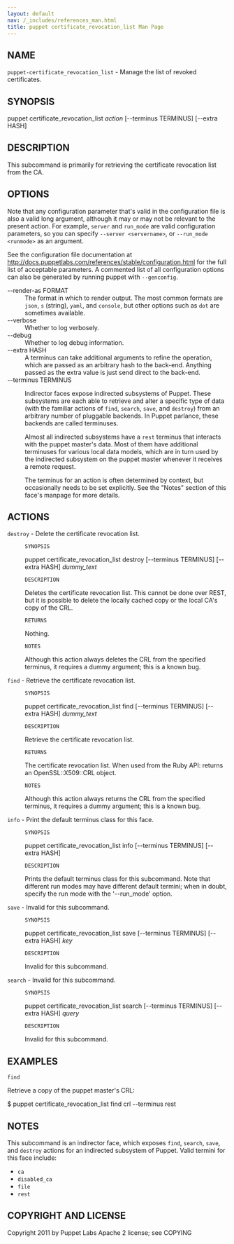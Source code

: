 ```yaml
---
layout: default
nav: /_includes/references_man.html
title: puppet certificate_revocation_list Man Page
---
```


<div class='mp'>
<h2 id="NAME">NAME</h2>
<p class="man-name">
  <code>puppet-certificate_revocation_list</code> - <span class="man-whatis">Manage the list of revoked certificates.</span>
</p>

<h2 id="SYNOPSIS">SYNOPSIS</h2>

<p>puppet certificate_revocation_list <var>action</var> [--terminus TERMINUS]
[--extra HASH]</p>

<h2 id="DESCRIPTION">DESCRIPTION</h2>

<p>This subcommand is primarily for retrieving the certificate revocation
list from the CA.</p>

<h2 id="OPTIONS">OPTIONS</h2>

<p>Note that any configuration parameter that's valid in the configuration
file is also a valid long argument, although it may or may not be
relevant to the present action. For example, <code>server</code> and <code>run_mode</code> are valid
configuration parameters, so you can specify <code>--server &lt;servername></code>, or
<code>--run_mode &lt;runmode></code> as an argument.</p>

<p>See the configuration file documentation at
<a href="http://docs.puppetlabs.com/references/stable/configuration.html" data-bare-link="true">http://docs.puppetlabs.com/references/stable/configuration.html</a> for the
full list of acceptable parameters. A commented list of all
configuration options can also be generated by running puppet with
<code>--genconfig</code>.</p>

<dl>
<dt>--render-as FORMAT</dt><dd>The format in which to render output. The most common formats are <code>json</code>,
<code>s</code> (string), <code>yaml</code>, and <code>console</code>, but other options such as <code>dot</code> are
sometimes available.</dd>
<dt>--verbose</dt><dd>Whether to log verbosely.</dd>
<dt class="flush">--debug</dt><dd>Whether to log debug information.</dd>
<dt>--extra HASH</dt><dd>A terminus can take additional arguments to refine the operation, which
are passed as an arbitrary hash to the back-end.  Anything passed as
the extra value is just send direct to the back-end.</dd>
<dt>--terminus TERMINUS</dt><dd><p>Indirector faces expose indirected subsystems of Puppet. These
subsystems are each able to retrieve and alter a specific type of data
(with the familiar actions of <code>find</code>, <code>search</code>, <code>save</code>, and <code>destroy</code>)
from an arbitrary number of pluggable backends. In Puppet parlance,
these backends are called terminuses.</p>

<p>Almost all indirected subsystems have a <code>rest</code> terminus that interacts
with the puppet master's data. Most of them have additional terminuses
for various local data models, which are in turn used by the indirected
subsystem on the puppet master whenever it receives a remote request.</p>

<p>The terminus for an action is often determined by context, but
occasionally needs to be set explicitly. See the "Notes" section of this
face's manpage for more details.</p></dd>
</dl>


<h2 id="ACTIONS">ACTIONS</h2>

<dl>
<dt><code>destroy</code> - Delete the certificate revocation list.</dt><dd><p><code>SYNOPSIS</code></p>

<p>puppet certificate_revocation_list destroy [--terminus TERMINUS]
[--extra HASH]
<var>dummy_text</var></p>

<p><code>DESCRIPTION</code></p>

<p>Deletes the certificate revocation list. This cannot be done over REST, but
it is possible to delete the locally cached copy or the local CA's copy of
the CRL.</p>

<p><code>RETURNS</code></p>

<p>Nothing.</p>

<p><code>NOTES</code></p>

<p>Although this action always deletes the CRL from the specified terminus, it
requires a dummy argument; this is a known bug.</p></dd>
<dt><code>find</code> - Retrieve the certificate revocation list.</dt><dd><p><code>SYNOPSIS</code></p>

<p>puppet certificate_revocation_list find [--terminus TERMINUS]
[--extra HASH]
<var>dummy_text</var></p>

<p><code>DESCRIPTION</code></p>

<p>Retrieve the certificate revocation list.</p>

<p><code>RETURNS</code></p>

<p>The certificate revocation list. When used from the Ruby API: returns an
OpenSSL::X509::CRL object.</p>

<p><code>NOTES</code></p>

<p>Although this action always returns the CRL from the specified terminus, it
requires a dummy argument; this is a known bug.</p></dd>
<dt><code>info</code> - Print the default terminus class for this face.</dt><dd><p><code>SYNOPSIS</code></p>

<p>puppet certificate_revocation_list info [--terminus TERMINUS] [--extra HASH]</p>

<p><code>DESCRIPTION</code></p>

<p>Prints the default terminus class for this subcommand. Note that different
run modes may have different default termini; when in doubt, specify the
run mode with the '--run_mode' option.</p></dd>
<dt><code>save</code> - Invalid for this subcommand.</dt><dd><p><code>SYNOPSIS</code></p>

<p>puppet certificate_revocation_list save [--terminus TERMINUS]
[--extra HASH]
<var>key</var></p>

<p><code>DESCRIPTION</code></p>

<p>Invalid for this subcommand.</p></dd>
<dt><code>search</code> - Invalid for this subcommand.</dt><dd><p><code>SYNOPSIS</code></p>

<p>puppet certificate_revocation_list search [--terminus TERMINUS]
[--extra HASH]
<var>query</var></p>

<p><code>DESCRIPTION</code></p>

<p>Invalid for this subcommand.</p></dd>
</dl>


<h2 id="EXAMPLES">EXAMPLES</h2>

<p><code>find</code></p>

<p>Retrieve a copy of the puppet master's CRL:</p>

<p>$ puppet certificate_revocation_list find crl --terminus rest</p>

<h2 id="NOTES">NOTES</h2>

<p>This subcommand is an indirector face, which exposes <code>find</code>, <code>search</code>, <code>save</code>,
and <code>destroy</code> actions for an indirected subsystem of Puppet. Valid termini for
this face include:</p>

<ul>
<li><code>ca</code></li>
<li><code>disabled_ca</code></li>
<li><code>file</code></li>
<li><code>rest</code></li>
</ul>


<h2 id="COPYRIGHT-AND-LICENSE">COPYRIGHT AND LICENSE</h2>

<p>Copyright 2011 by Puppet Labs
Apache 2 license; see COPYING</p>

</div>
